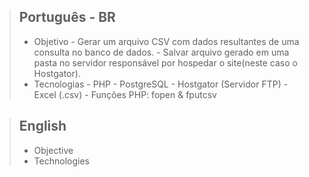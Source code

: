 > ## Português - BR
> - Objetivo
     - Gerar um arquivo CSV com dados resultantes de uma consulta no banco de dados.
     - Salvar arquivo gerado em uma pasta no servidor responsável por hospedar o site(neste caso o Hostgator). 
> - Tecnologias
     - PHP
     - PostgreSQL 
     - Hostgator (Servidor FTP)
     - Excel (.csv)
     - Funções PHP: fopen & fputcsv

> ## English
> - Objective
> - Technologies
